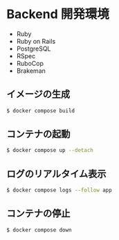 # Backend 開発環境
- Ruby
- Ruby on Rails
- PostgreSQL
- RSpec
- RuboCop
- Brakeman

## イメージの生成
```sh
$ docker compose build
```

## コンテナの起動
```sh
$ docker compose up --detach
```

## ログのリアルタイム表示
```sh
$ docker compose logs --follow app
```

## コンテナの停止
```sh
$ docker compose down
```
